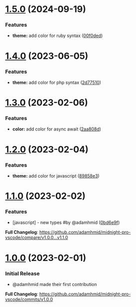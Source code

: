 # [1.5.0](https://github.com/adamhmid/midnight-pro-vscode/compare/v1.4.0...v1.5.0) (2024-09-19)


### Features

* **theme:** add color for ruby syntax ([00f0ded](https://github.com/adamhmid/midnight-pro-vscode/commit/00f0dedacc2336b8d781eefe3bf08f40321ec317))

# [1.4.0](https://github.com/adamhmid/midnight-pro-vscode/compare/v1.3.0...v1.4.0) (2023-06-05)


### Features

* **theme:** add color for php syntax ([2d77510](https://github.com/adamhmid/midnight-pro-vscode/commit/2d77510f26a38b292f30027096905cf60b4be720))

# [1.3.0](https://github.com/adamhmid/midnight-pro-vscode/compare/v1.2.0...v1.3.0) (2023-02-06)


### Features

* **color:** add color for async await ([2aa808d](https://github.com/adamhmid/midnight-pro-vscode/commit/2aa808ddf2d2de22e03dd556b9aa98b41fccc565))

# [1.2.0](https://github.com/adamhmid/midnight-pro-vscode/compare/v1.1.0...v1.2.0) (2023-02-04)


### Features

* **theme:** add color for javascript ([89858e3](https://github.com/adamhmid/midnight-pro-vscode/commit/89858e33c797cbfe7849d743c9c17c6258d53221))

# [1.1.0](https://github.com/adamhmid/midnight-pro-vscode/compare/v1.0.0...v1.1.0) (2023-02-02)


### Features

* [javascript] - new types #by @adamhmid ([0bd6e9f](https://github.com/adamhmid/midnight-pro-vscode/commit/0bd6e9fdfa21f95cfe6df354a345d3540574c469))



**Full Changelog**: https://github.com/adamhmid/midnight-pro-vscode/compare/v1.0.0...v1.1.0

# [1.0.0](https://github.com/adamhmid/midnight-pro-vscode/commit/1c77f614bc735b3723019c09a09458079e5f71a7) (2023-02-01)


### Initial Release

* @adamhmid made their first contribution

**Full Changelog**: https://github.com/adamhmid/midnight-pro-vscode/commits/v1.0.0
